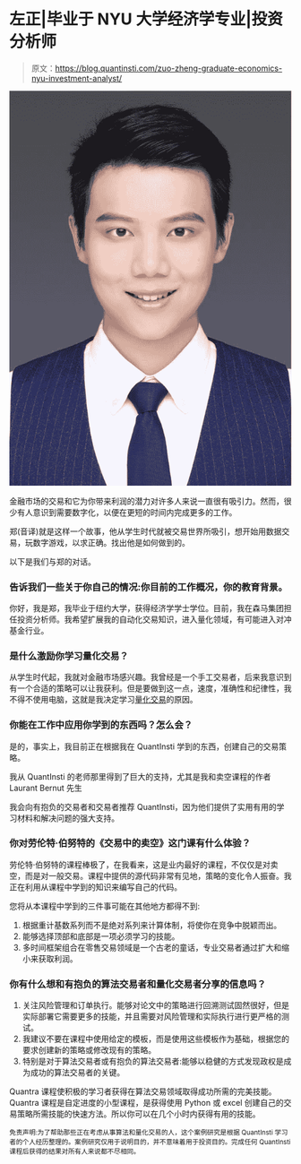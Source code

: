# 左正|毕业于 NYU 大学经济学专业|投资分析师

> 原文：<https://blog.quantinsti.com/zuo-zheng-graduate-economics-nyu-investment-analyst/>

![](img/4c380b6d0be2c0b4c982f6bc38ee8d50.png)

金融市场的交易和它为你带来利润的潜力对许多人来说一直很有吸引力。然而，很少有人意识到需要数字化，以便在更短的时间内完成更多的工作。

郑(音译)就是这样一个故事，他从学生时代就被交易世界所吸引，想开始用数据交易，玩数字游戏，以求正确。找出他是如何做到的。

以下是我们与郑的对话。

### 告诉我们一些关于你自己的情况:你目前的工作概况，你的教育背景。

你好，我是郑，我毕业于纽约大学，获得经济学学士学位。目前，我在森马集团担任投资分析师。我希望扩展我的自动化交易知识，进入量化领域，有可能进入对冲基金行业。

### 是什么激励你学习量化交易？

从学生时代起，我就对金融市场感兴趣。我曾经是一个手工交易者，后来我意识到有一个合适的策略可以让我获利。但是要做到这一点，速度，准确性和纪律性，我不得不使用电脑，这就是我决定学习[量化交易](http://quantra.quantinsti.com/courses)的原因。

### 你能在工作中应用你学到的东西吗？怎么会？

是的，事实上，我目前正在根据我在 QuantInsti 学到的东西，创建自己的交易策略。

我从 QuantInsti 的老师那里得到了巨大的支持，尤其是我和卖空课程的作者 Laurant Bernut 先生

我会向有抱负的交易者和交易者推荐 QuantInsti，因为他们提供了实用有用的学习材料和解决问题的强大支持。

### 你对劳伦特·伯努特的《交易中的卖空》这门课有什么体验？

劳伦特·伯努特的课程棒极了，在我看来，这是业内最好的课程，不仅仅是对卖空，而是对一般交易。课程中提供的源代码非常有见地，策略的变化令人振奋。我正在利用从课程中学到的知识来编写自己的代码。

您将从本课程中学到的三件事可能在其他地方都得不到:

1.  根据重计基数系列而不是绝对系列来计算体制，将使你在竞争中脱颖而出。
2.  能够选择顶部和底部是一项必须学习的技能。
3.  多时间框架组合在零售交易领域是一个古老的童话，专业交易者通过扩大和缩小来获取利润。

### 你有什么想和有抱负的算法交易者和量化交易者分享的信息吗？

1.  关注风险管理和订单执行。能够对论文中的策略进行回溯测试固然很好，但是实际部署它需要更多的技能，并且需要对风险管理和实际执行进行更严格的测试。
2.  我建议不要在课程中使用给定的模板，而是使用这些模板作为基础，根据您的要求创建新的策略或修改现有的策略。
3.  特别是对于算法交易者或有抱负的算法交易者:能够以稳健的方式发现政权是成为成功的算法交易者的关键。

Quantra 课程使积极的学习者获得在算法交易领域取得成功所需的完美技能。Quantra 课程是自定进度的小型课程，是获得使用 Python 或 excel 创建自己的交易策略所需技能的快速方法。所以你可以在几个小时内获得有用的技能。

<small>免责声明:为了帮助那些正在考虑从事算法和量化交易的人，这个案例研究是根据 QuantInsti 学习者的个人经历整理的。案例研究仅用于说明目的，并不意味着用于投资目的。完成任何 QuantInsti 课程后获得的结果对所有人来说都不尽相同。</small>